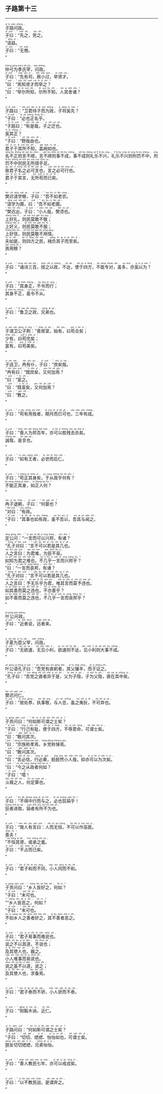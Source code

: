 ## 子路第十三
---
<div>

<p>
<ruby><rb> 子路问政。 </rb> <rt>zǐ  lù  wèn  zhèng 。</rt></ruby><BR>
<ruby><rb> 子曰：“先之，劳之。 </rb> <rt>zǐ  yuē ：“ xiān  zhī ， láo  zhī 。</rt></ruby><BR>
<ruby><rb> ”请益。 </rb> <rt>” qǐng  yì 。</rt></ruby><BR>
<ruby><rb> 子曰：“无倦。 </rb> <rt>zǐ  yuē ：“ wú  juàn 。</rt></ruby><BR>
<ruby><rb> ” </rb> <rt>”</rt></ruby><BR></p>

<p>
<ruby><rb> 仲弓为季氏宰，问政。 </rb> <rt>zhòng  gōng  wèi  jì  shì  zǎi ， wèn  zhèng 。</rt></ruby><BR>
<ruby><rb> 子曰：“先有司，赦小过，举贤才。 </rb> <rt>zǐ  yuē ：“ xiān  yǒu  sī ， shè  xiǎo  guò ， jǔ  xián  cái 。</rt></ruby><BR>
<ruby><rb> ”曰：“焉知贤才而举之？ </rb> <rt>” yuē ：“ yān  zhī  xián  cái  ér  jǔ  zhī ？</rt></ruby><BR>
<ruby><rb> ”曰：“举尔所知，尔所不知，人其舍诸？ </rb> <rt>” yuē ：“ jǔ  ěr  suǒ  zhī ， ěr  suǒ  bù  zhī ， rén  qí  shě  zhū ？</rt></ruby><BR>
<ruby><rb> ” </rb> <rt>”</rt></ruby><BR></p>

<p>
<ruby><rb> 子路曰：“卫君待子而为政，子将奚先？ </rb> <rt>zǐ  lù  yuē ：“ wèi  jūn  dài  zi  ér  wèi  zhèng ， zi  jiāng  xī  xiān ？</rt></ruby><BR>
<ruby><rb> ”子曰：“必也正名乎。 </rb> <rt>” zǐ  yuē ：“ bì  yě  zhèng  míng  hū 。</rt></ruby><BR>
<ruby><rb> ”子路曰：“有是哉，子之迂也。 </rb> <rt>” zǐ  lù  yuē ：“ yǒu  shì  zāi ， zi  zhī  yū  yě 。</rt></ruby><BR>
<ruby><rb> 奚其正？ </rb> <rt>xī  qí  zhèng ？</rt></ruby><BR>
<ruby><rb> ”子曰：“野哉由也。 </rb> <rt>” zǐ  yuē ：“ yě  zāi  yóu  yě 。</rt></ruby><BR>
<ruby><rb> 君子于其所不知，盖阙如也。 </rb> <rt>jūn  zǐ  yú  qí  suǒ  bù  zhī ， gài  què  rú  yě 。</rt></ruby><BR>
<ruby><rb> 名不正则言不顺，言不顺则事不成，事不成则礼乐不兴，礼乐不兴则刑罚不中，刑罚不中则民无所措手足。 </rb> <rt>míng  bù  zhèng  zé  yán  bù  shùn ， yán  bù  shùn  zé  shì  bù  chéng ， shì  bù  chéng  zé  lǐ  lè  bù  xìng ， lǐ  lè  bù  xìng  zé  xíng  fá  bù  zhōng ， xíng  fá  bù  zhōng  zé  mín  wú  suǒ  cuò  shǒu  zú 。</rt></ruby><BR>
<ruby><rb> 故君子名之必可言也，言之必可行也。 </rb> <rt>gù  jūn  zǐ  míng  zhī  bì  kě  yán  yě ， yán  zhī  bì  kě  xíng  yě 。</rt></ruby><BR>
<ruby><rb> 君子于其言，无所苟而已矣。 </rb> <rt>jūn  zǐ  yú  qí  yán ， wú  suǒ  jì  ér  yǐ  yǐ 。</rt></ruby><BR>
<ruby><rb> ” </rb> <rt>”</rt></ruby><BR></p>

<p>
<ruby><rb> 樊迟请学稼，子曰：“吾不如老农。 </rb> <rt>fán  chí  qǐng  xué  jià ， zǐ  yuē ：“ wú  bù  rú  lǎo  nóng 。</rt></ruby><BR>
<ruby><rb> ”请学为圃，曰：“吾不如老圃。 </rb> <rt>” qǐng  xué  wèi  pǔ ， yuē ：“ wú  bù  rú  lǎo  pǔ 。</rt></ruby><BR>
<ruby><rb> ”樊迟出，子曰：“小人哉，樊须也。 </rb> <rt>” fán  chí  chū ， zǐ  yuē ：“ xiǎo  rén  zāi ， fán  xū  yě 。</rt></ruby><BR>
<ruby><rb> 上好礼，则民莫敢不敬； </rb> <rt>shàng  hǎo  lǐ ， zé  mín  mò  gǎn  bù  jìng ；</rt></ruby><BR>
<ruby><rb> 上好义，则民莫敢不服； </rb> <rt>shàng  hǎo  yì ， zé  mín  mò  gǎn  bù  fú ；</rt></ruby><BR>
<ruby><rb> 上好信，则民莫敢不用情。 </rb> <rt>shàng  hǎo  xìn ， zé  mín  mò  gǎn  bù  yòng  qíng 。</rt></ruby><BR>
<ruby><rb> 夫如是，则四方之民，襁负其子而至矣。 </rb> <rt>fū  rú  shì ， zé  sì  fāng  zhī  mín ， qiǎng  fù  qí  zi  ér  zhì  yǐ 。</rt></ruby><BR>
<ruby><rb> 焉用稼？ </rb> <rt>yān  yòng  jià ？</rt></ruby><BR>
<ruby><rb> ” </rb> <rt>”</rt></ruby><BR></p>

<p>
<ruby><rb> 子曰：“诵诗三百，授之以政，不达，使于四方，不能专对，虽多，亦奚以为？ </rb> <rt>zǐ  yuē ：“ sòng  shī  sān  bǎi ， shòu  zhī  yǐ  zhèng ， bù  dá ， shǐ  yú  sì  fāng ， bù  néng  zhuān  duì ， suī  duō ， yì  xī  yǐ  wèi ？</rt></ruby><BR>
<ruby><rb> ” </rb> <rt>”</rt></ruby><BR></p>

<p>
<ruby><rb> 子曰：“其身正，不令而行； </rb> <rt>zǐ  yuē ：“ qí  shēn  zhèng ， bù  lìng  ér  xíng ；</rt></ruby><BR>
<ruby><rb> 其身不正，虽令不从。 </rb> <rt>qí  shēn  bù  zhèng ， suī  lìng  bù  cóng 。</rt></ruby><BR>
<ruby><rb> ” </rb> <rt>”</rt></ruby><BR></p>

<p>
<ruby><rb> 子曰：“鲁卫之政，兄弟也。 </rb> <rt>zǐ  yuē ：“ lǔ  wèi  zhī  zhèng ， xiōng  dì  yě 。</rt></ruby><BR>
<ruby><rb> ” </rb> <rt>”</rt></ruby><BR></p>

<p>
<ruby><rb> 子谓卫公子荆：“善居室，始有，曰苟合矣； </rb> <rt>zi  wèi  wèi  gōng  zǐ  jīng ：“ shàn  jū  shì ， shǐ  yǒu ， yuē  jì  hé  yǐ ；</rt></ruby><BR>
<ruby><rb> 少有，曰苟完矣； </rb> <rt>shǎo  yǒu ， yuē  jì  wán  yǐ ；</rt></ruby><BR>
<ruby><rb> 富有，曰苟美矣。 </rb> <rt>fù  yǒu ， yuē  jì  měi  yǐ 。</rt></ruby><BR>
<ruby><rb> ” </rb> <rt>”</rt></ruby><BR></p>

<p>
<ruby><rb> 子适卫，冉有仆，子曰：“庶矣哉。 </rb> <rt>zi  shì  wèi ， rǎn  yǒu  pū ， zǐ  yuē ：“ shù  yǐ  zāi 。</rt></ruby><BR>
<ruby><rb> ”冉有曰：“既庶矣，又何加焉？ </rb> <rt>” rǎn  yǒu  yuē ：“ jì  shù  yǐ ， yòu  hé  jiā  yān ？</rt></ruby><BR>
<ruby><rb> ”曰：“富之。 </rb> <rt>” yuē ：“ fù  zhī 。</rt></ruby><BR>
<ruby><rb> ”曰：“既富矣，又何加焉？ </rb> <rt>” yuē ：“ jì  fù  yǐ ， yòu  hé  jiā  yān ？</rt></ruby><BR>
<ruby><rb> ”曰：“教之。 </rb> <rt>” yuē ：“ jiào  zhī 。</rt></ruby><BR>
<ruby><rb> ” </rb> <rt>”</rt></ruby><BR></p>

<p>
<ruby><rb> 子曰：“苟有用我者，期月而已可也，三年有成。 </rb> <rt>zǐ  yuē ：“ jì  yǒu  yòng  wǒ  zhě ， qī  yuè  ér  yǐ  kě  yě ， sān  nián  yǒu  chéng 。</rt></ruby><BR>
<ruby><rb> ” </rb> <rt>”</rt></ruby><BR></p>

<p>
<ruby><rb> 子曰：“善人为邦百年，亦可以胜残去杀矣。 </rb> <rt>zǐ  yuē ：“ shàn  rén  wèi  bāng  bǎi  nián ， yì  kě  yǐ  shèng  cán  qù  shā  yǐ 。</rt></ruby><BR>
<ruby><rb> 诚哉，是言也。 </rb> <rt>chéng  zāi ， shì  yán  yě 。</rt></ruby><BR>
<ruby><rb> ” </rb> <rt>”</rt></ruby><BR></p>

<p>
<ruby><rb> 子曰：“如有王者，必世而后仁。 </rb> <rt>zǐ  yuē ：“ rú  yǒu  wáng  zhě ， bì  shì  ér  hòu  rén 。</rt></ruby><BR>
<ruby><rb> ” </rb> <rt>”</rt></ruby><BR></p>

<p>
<ruby><rb> 子曰：“苟正其身矣，于从政乎何有？ </rb> <rt>zǐ  yuē ：“ jì  zhèng  qí  shēn  yǐ ， yú  cóng  zhèng  hū  hé  yǒu ？</rt></ruby><BR>
<ruby><rb> 不能正其身，如正人何？ </rb> <rt>bù  néng  zhèng  qí  shēn ， rú  zhèng  rén  hé ？</rt></ruby><BR>
<ruby><rb> ” </rb> <rt>”</rt></ruby><BR></p>

<p>
<ruby><rb> 冉子退朝，子曰：“何晏也？ </rb> <rt>rǎn  zi  tuì  cháo ， zǐ  yuē ：“ hé  yàn  yě ？</rt></ruby><BR>
<ruby><rb> ”对曰：“有政。 </rb> <rt>” duì  yuē ：“ yǒu  zhèng 。</rt></ruby><BR>
<ruby><rb> ”子曰：“其事也如有政，虽不吾以，吾其与闻之。 </rb> <rt>” zǐ  yuē ：“ qí  shì  yě  rú  yǒu  zhèng ， suī  bù  wú  yǐ ， wú  qí  yǔ  wén  zhī 。</rt></ruby><BR>
<ruby><rb> ” </rb> <rt>”</rt></ruby><BR></p>

<p>
<ruby><rb> 定公问：“一言而可以兴邦，有诸？ </rb> <rt>dìng  gōng  wèn ：“ yī  yán  ér  kě  yǐ  xìng  bāng ， yǒu  zhū ？</rt></ruby><BR>
<ruby><rb> ”孔子对曰：“言不可以若是其几也。 </rb> <rt>” kǒng  zǐ  duì  yuē ：“ yán  bù  kě  yǐ  ruò  shì  qí  jǐ  yě 。</rt></ruby><BR>
<ruby><rb> 人之言曰：为君难，为臣不易。 </rb> <rt>rén  zhī  yán  yuē ： wèi  jūn  nán ， wèi  chén  bù  yì 。</rt></ruby><BR>
<ruby><rb> 如知为君之难也，不几乎一言而兴邦乎？ </rb> <rt>rú  zhī  wèi  jūn  zhī  nán  yě ， bù  jǐ  hū  yī  yán  ér  xìng  bāng  hū ？</rt></ruby><BR>
<ruby><rb> ”曰：“一言而丧邦，有诸？ </rb> <rt>” yuē ：“ yī  yán  ér  sàng  bāng ， yǒu  zhū ？</rt></ruby><BR>
<ruby><rb> ”孔子对曰：“言不可以若是其几也。 </rb> <rt>” kǒng  zǐ  duì  yuē ：“ yán  bù  kě  yǐ  ruò  shì  qí  jǐ  yě 。</rt></ruby><BR>
<ruby><rb> 人之言曰：予无乐乎为君，唯其言而莫予违也。 </rb> <rt>rén  zhī  yán  yuē ： yǔ  wú  lè  hū  wèi  jūn ， wéi  qí  yán  ér  mò  yǔ  wéi  yě 。</rt></ruby><BR>
<ruby><rb> 如其善而莫之违也，不亦善乎？ </rb> <rt>rú  qí  shàn  ér  mò  zhī  wéi  yě ， bù  yì  shàn  hū ？</rt></ruby><BR>
<ruby><rb> 如不善而莫之违也，不几乎一言而丧邦乎？ </rb> <rt>rú  bù  shàn  ér  mò  zhī  wéi  yě ， bù  jǐ  hū  yī  yán  ér  sàng  bāng  hū ？</rt></ruby><BR>
<ruby><rb> ” </rb> <rt>”</rt></ruby><BR></p>

<p>
<ruby><rb> 叶公问政。 </rb> <rt>yè  gōng  wèn  zhèng 。</rt></ruby><BR>
<ruby><rb> 子曰：“近者说，远者来。 </rb> <rt>zǐ  yuē ：“ jìn  zhě  shuō ， yuǎn  zhě  lái 。</rt></ruby><BR>
<ruby><rb> ” </rb> <rt>”</rt></ruby><BR></p>

<p>
<ruby><rb> 子夏为苣父宰，问政。 </rb> <rt>zi  xià  wèi  jù  fù  zǎi ， wèn  zhèng 。</rt></ruby><BR>
<ruby><rb> 子曰：“无欲速，无见小利，欲速则不达，见小利则大事不成。 </rb> <rt>zǐ  yuē ：“ wú  yù  sù ， wú  jiàn  xiǎo  lì ， yù  sù  zé  bù  dá ， jiàn  xiǎo  lì  zé  dà  shì  bù  chéng 。</rt></ruby><BR>
<ruby><rb> ” </rb> <rt>”</rt></ruby><BR></p>

<p>
<ruby><rb> 叶公语孔子曰：“吾党有直躬者，其父攘羊，而子证之。 </rb> <rt>yè  gōng  yǔ  kǒng  zǐ  yuē ：“ wú  dǎng  yǒu  zhí  gōng  zhě ， qí  fù  rǎng  yáng ， ér  zi  zhèng  zhī 。</rt></ruby><BR>
<ruby><rb> ”孔子曰：“吾党之直者异于是，父为子隐，子为父隐，直在其中矣。 </rb> <rt>” kǒng  zǐ  yuē ：“ wú  dǎng  zhī  zhí  zhě  yì  yú  shì ， fù  wèi  zi  yǐn ， zi  wèi  fù  yǐn ， zhí  zài  qí  zhōng  yǐ 。</rt></ruby><BR>
<ruby><rb> ” </rb> <rt>”</rt></ruby><BR></p>

<p>
<ruby><rb> 樊迟问仁。 </rb> <rt>fán  chí  wèn  rén 。</rt></ruby><BR>
<ruby><rb> 子曰：“居处恭，执事敬，与人忠，虽之夷狄，不可弃也。 </rb> <rt>zǐ  yuē ：“ jū  chù  gōng ， zhí  shì  jìng ， yǔ  rén  zhōng ， suī  zhī  yí  dí ， bù  kě  qì  yě 。</rt></ruby><BR>
<ruby><rb> ” </rb> <rt>”</rt></ruby><BR></p>

<p>
<ruby><rb> 子贡问曰：“何如斯可谓之士矣？ </rb> <rt>zi  gòng  wèn  yuē ：“ hé  rú  sī  kě  wèi  zhī  shì  yǐ ？</rt></ruby><BR>
<ruby><rb> ”子曰：“行己有耻，使于四方，不辱君命，可谓士矣。 </rb> <rt>” zǐ  yuē ：“ xíng  jǐ  yǒu  chǐ ， shǐ  yú  sì  fāng ， bù  rǔ  jūn  mìng ， kě  wèi  shì  yǐ 。</rt></ruby><BR>
<ruby><rb> ”曰：“敢问其次。 </rb> <rt>” yuē ：“ gǎn  wèn  qí  cì 。</rt></ruby><BR>
<ruby><rb> ”曰：“宗族称孝焉，乡党称悌焉。 </rb> <rt>” yuē ：“ zōng  zú  chēng  xiào  yān ， xiāng  dǎng  chēng  tì  yān 。</rt></ruby><BR>
<ruby><rb> ”曰：“敢问其次。 </rb> <rt>” yuē ：“ gǎn  wèn  qí  cì 。</rt></ruby><BR>
<ruby><rb> ”曰：“言必信，行必果，胫胫然小人哉，抑亦可以为次矣。 </rb> <rt>” yuē ：“ yán  bì  xìn ， xíng  bì  guǒ ， jìng  jìng  rán  xiǎo  rén  zāi ， yì  yì  kě  yǐ  wèi  cì  yǐ 。</rt></ruby><BR>
<ruby><rb> ”曰：“今之从政者何如？ </rb> <rt>” yuē ：“ jīn  zhī  cóng  zhèng  zhě  hé  rú ？</rt></ruby><BR>
<ruby><rb> ”子曰：“噫！ </rb> <rt>” zǐ  yuē ：“ yī ！</rt></ruby><BR>
<ruby><rb> 斗屑之人，何足算也。 </rb> <rt>dòu  xiè  zhī  rén ， hé  zú  suàn  yě 。</rt></ruby><BR>
<ruby><rb> ” </rb> <rt>”</rt></ruby><BR></p>

<p>
<ruby><rb> 子曰：“不得中行而与之，必也狂狷乎！ </rb> <rt>zǐ  yuē ：“ bù  dé  zhòng  xíng  ér  yǔ  zhī ， bì  yě  kuáng  juàn  hū ！</rt></ruby><BR>
<ruby><rb> 狂者进取，狷者有所不为也。 </rb> <rt>kuáng  zhě  jìn  qǔ ， juàn  zhě  yǒu  suǒ  bù  wèi  yě 。</rt></ruby><BR>
<ruby><rb> ” </rb> <rt>”</rt></ruby><BR></p>

<p>
<ruby><rb> 子曰：“南人有言曰：人而无恒，不可以作巫医。 </rb> <rt>zǐ  yuē ：“ nán  rén  yǒu  yán  yuē ： rén  ér  wú  héng ， bù  kě  yǐ  zuò  wū  yī 。</rt></ruby><BR>
<ruby><rb> 善夫！ </rb> <rt>shàn  fū ！</rt></ruby><BR>
<ruby><rb> ”不恒其德，或承之羞。 </rb> <rt>” bù  héng  qí  dé ， huò  chéng  zhī  xiū 。</rt></ruby><BR>
<ruby><rb> 子曰：“不占而已矣。 </rb> <rt>zǐ  yuē ：“ bù  zhàn  ér  yǐ  yǐ 。</rt></ruby><BR>
<ruby><rb> ” </rb> <rt>”</rt></ruby><BR></p>

<p>
<ruby><rb> 子曰：“君子和而不同，小人同而不和。 </rb> <rt>zǐ  yuē ：“ jūn  zǐ  hé  ér  bù  tóng ， xiǎo  rén  tóng  ér  bù  hé 。</rt></ruby><BR>
<ruby><rb> ” </rb> <rt>”</rt></ruby><BR></p>

<p>
<ruby><rb> 子贡问曰：“乡人皆好之，何如？ </rb> <rt>zi  gòng  wèn  yuē ：“ xiāng  rén  jiē  hǎo  zhī ， hé  rú ？</rt></ruby><BR>
<ruby><rb> ”子曰：“未可也。 </rb> <rt>” zǐ  yuē ：“ wèi  kě  yě 。</rt></ruby><BR>
<ruby><rb> ”“乡人皆恶之，何如？ </rb> <rt>”“ xiāng  rén  jiē  è  zhī ， hé  rú ？</rt></ruby><BR>
<ruby><rb> ”子曰：“未可也。 </rb> <rt>” zǐ  yuē ：“ wèi  kě  yě 。</rt></ruby><BR>
<ruby><rb> 不如乡人之善者好之，其不善者恶之。 </rb> <rt>bù  rú  xiāng  rén  zhī  shàn  zhě  hǎo  zhī ， qí  bù  shàn  zhě  è  zhī 。</rt></ruby><BR>
<ruby><rb> ” </rb> <rt>”</rt></ruby><BR></p>

<p>
<ruby><rb> 子曰：“君子易事而难说也。 </rb> <rt>zǐ  yuē ：“ jūn  zǐ  yì  shì  ér  nán  shuō  yě 。</rt></ruby><BR>
<ruby><rb> 说之不以其道，不说也； </rb> <rt>shuō  zhī  bù  yǐ  qí  dào ， bù  shuō  yě ；</rt></ruby><BR>
<ruby><rb> 及其使人也，器之。 </rb> <rt>jí  qí  shǐ  rén  yě ， qì  zhī 。</rt></ruby><BR>
<ruby><rb> 小人难事而易说也。 </rb> <rt>xiǎo  rén  nán  shì  ér  yì  shuō  yě 。</rt></ruby><BR>
<ruby><rb> 说之虽不以道，说之； </rb> <rt>shuō  zhī  suī  bù  yǐ  dào ， shuō  zhī ；</rt></ruby><BR>
<ruby><rb> 及其使人也，求备焉。 </rb> <rt>jí  qí  shǐ  rén  yě ， qiú  bèi  yān 。</rt></ruby><BR>
<ruby><rb> ” </rb> <rt>”</rt></ruby><BR></p>

<p>
<ruby><rb> 子曰：“君子泰而不骄，小人骄而不泰。 </rb> <rt>zǐ  yuē ：“ jūn  zǐ  tài  ér  bù  jiāo ， xiǎo  rén  jiāo  ér  bù  tài 。</rt></ruby><BR>
<ruby><rb> ” </rb> <rt>”</rt></ruby><BR></p>

<p>
<ruby><rb> 子曰：“刚毅木讷，近仁。 </rb> <rt>zǐ  yuē ：“ gāng  yì  mù  nè ， jìn  rén 。</rt></ruby><BR>
<ruby><rb> ” </rb> <rt>”</rt></ruby><BR></p>

<p>
<ruby><rb> 子路问曰：“何如斯可谓之士矣？ </rb> <rt>zǐ  lù  wèn  yuē ：“ hé  rú  sī  kě  wèi  zhī  shì  yǐ ？</rt></ruby><BR>
<ruby><rb> ”子曰：“切切、缌缌、怡怡如也，可谓士矣。 </rb> <rt>” zǐ  yuē ：“ qiē  qiē 、 sī  sī 、 yí  yí  rú  yě ， kě  wèi  shì  yǐ 。</rt></ruby><BR>
<ruby><rb> 朋友切切缌缌，兄弟怡怡。 </rb> <rt>péng  yǒu  qiē  qiē  sī  sī ， xiōng  dì  yí  yí 。</rt></ruby><BR>
<ruby><rb> ” </rb> <rt>”</rt></ruby><BR></p>

<p>
<ruby><rb> 子曰：“善人教民七年，亦可以戒戎矣。 </rb> <rt>zǐ  yuē ：“ shàn  rén  jiào  mín  qī  nián ， yì  kě  yǐ  jiè  róng  yǐ 。</rt></ruby><BR>
<ruby><rb> ” </rb> <rt>”</rt></ruby><BR></p>

<p>
<ruby><rb> 子曰：“以不教民战，是谓弃之。 </rb> <rt>zǐ  yuē ：“ yǐ  bù  jiào  mín  zhàn ， shì  wèi  qì  zhī 。</rt></ruby><BR>
<ruby><rb> ” </rb> <rt>”</rt></ruby><BR></p>

</div>
